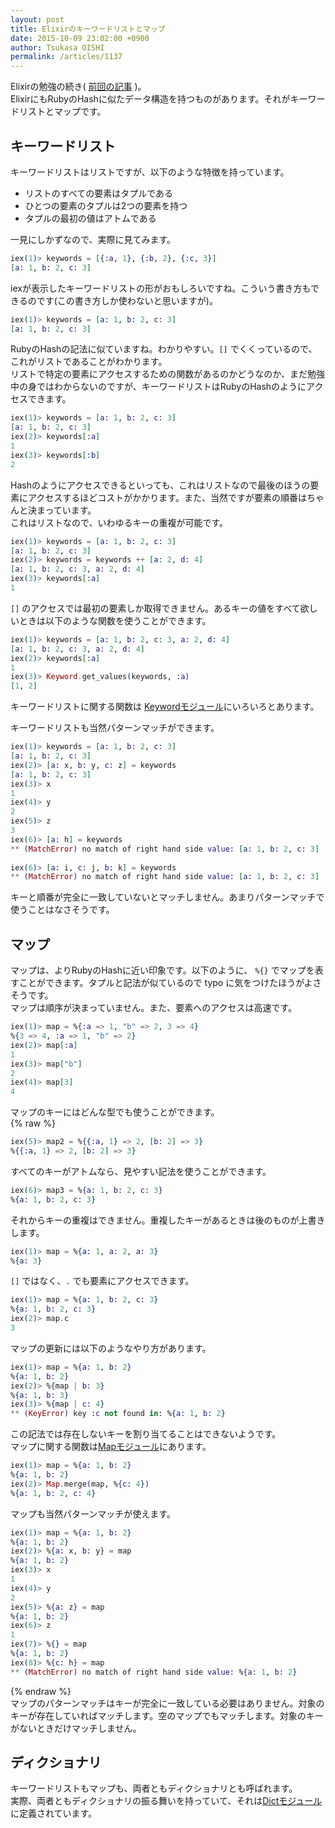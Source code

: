 ```yaml
---
layout: post
title: Elixirのキーワードリストとマップ
date: 2015-10-09 23:02:00 +0900
author: Tsukasa OISHI
permalink: /articles/1137
---
```



Elixirの勉強の続き( [前回の記事](https://www.kaeruspoon.net/articles/1136) )。  
ElixirにもRubyのHashに似たデータ構造を持つものがあります。それがキーワードリストとマップです。  

## キーワードリスト  
キーワードリストはリストですが、以下のような特徴を持っています。  
- リストのすべての要素はタプルである  
- ひとつの要素のタプルは2つの要素を持つ  
- タプルの最初の値はアトムである  

一見にしかずなので、実際に見てみます。  
```elixir  
iex(1)> keywords = [{:a, 1}, {:b, 2}, {:c, 3}]  
[a: 1, b: 2, c: 3]  
```  

iexが表示したキーワードリストの形がおもしろいですね。こういう書き方もできるのです(この書き方しか使わないと思いますが)。  
```elixir  
iex(1)> keywords = [a: 1, b: 2, c: 3]  
[a: 1, b: 2, c: 3]  
```  

RubyのHashの記法に似ていますね。わかりやすい。```[]``` でくくっているので、これがリストであることがわかります。  
リストで特定の要素にアクセスするための関数があるのかどうなのか、まだ勉強中の身ではわからないのですが、キーワードリストはRubyのHashのようにアクセスできます。  
```elixir  
iex(1)> keywords = [a: 1, b: 2, c: 3]  
[a: 1, b: 2, c: 3]  
iex(2)> keywords[:a]  
1  
iex(3)> keywords[:b]  
2  
```  

Hashのようにアクセスできるといっても、これはリストなので最後のほうの要素にアクセスするほどコストがかかります。また、当然ですが要素の順番はちゃんと決まっています。  
これはリストなので、いわゆるキーの重複が可能です。  
```elixir  
iex(1)> keywords = [a: 1, b: 2, c: 3]  
[a: 1, b: 2, c: 3]  
iex(2)> keywords = keywords ++ [a: 2, d: 4]  
[a: 1, b: 2, c: 3, a: 2, d: 4]  
iex(3)> keywords[:a]  
1  
```  

 ```[]``` のアクセスでは最初の要素しか取得できません。あるキーの値をすべて欲しいときは以下のような関数を使うことができます。  
```elixir  
iex(1)> keywords = [a: 1, b: 2, c: 3, a: 2, d: 4]  
[a: 1, b: 2, c: 3, a: 2, d: 4]  
iex(2)> keywords[:a]  
1  
iex(3)> Keyword.get_values(keywords, :a)  
[1, 2]  
```  

キーワードリストに関する関数は [Keywordモジュール](http://elixir-lang.org/docs/stable/elixir/Keyword.html)にいろいろとあります。  

キーワードリストも当然パターンマッチができます。  
```elixir  
iex(1)> keywords = [a: 1, b: 2, c: 3]  
[a: 1, b: 2, c: 3]  
iex(2)> [a: x, b: y, c: z] = keywords                                 
[a: 1, b: 2, c: 3]  
iex(3)> x  
1  
iex(4)> y  
2  
iex(5)> z  
3  
iex(6)> [a: h] = keywords  
** (MatchError) no match of right hand side value: [a: 1, b: 2, c: 3]  
    
iex(6)> [a: i, c: j, b: k] = keywords  
** (MatchError) no match of right hand side value: [a: 1, b: 2, c: 3]  
```  
キーと順番が完全に一致していないとマッチしません。あまりパターンマッチで使うことはなさそうです。  

## マップ  
マップは、よりRubyのHashに近い印象です。以下のように、 ```%{}``` でマップを表すことができます。タプルと記法が似ているので typo に気をつけたほうがよさそうです。    
マップは順序が決まっていません。また、要素へのアクセスは高速です。  
```elixir  
iex(1)> map = %{:a => 1, "b" => 2, 3 => 4}  
%{3 => 4, :a => 1, "b" => 2}  
iex(2)> map[:a]  
1  
iex(3)> map["b"]  
2  
iex(4)> map[3]  
4  
```  

マップのキーにはどんな型でも使うことができます。  
{% raw  %}  
```elixir  
iex(5)> map2 = %{{:a, 1} => 2, [b: 2] => 3} 
%{{:a, 1} => 2, [b: 2] => 3}  
```  

すべてのキーがアトムなら、見やすい記法を使うことができます。  
```elixir  
iex(6)> map3 = %{a: 1, b: 2, c: 3}  
%{a: 1, b: 2, c: 3}  
```  

それからキーの重複はできません。重複したキーがあるときは後のものが上書きします。  
```elixir  
iex(1)> map = %{a: 1, a: 2, a: 3}  
%{a: 3}  
```  

 ```[]``` ではなく、```.``` でも要素にアクセスできます。  
```elixir  
iex(1)> map = %{a: 1, b: 2, c: 3}  
%{a: 1, b: 2, c: 3}  
iex(2)> map.c  
3  
```  

マップの更新には以下のようなやり方があります。  
```elixir  
iex(1)> map = %{a: 1, b: 2}  
%{a: 1, b: 2}  
iex(2)> %{map | b: 3}  
%{a: 1, b: 3}  
iex(3)> %{map | c: 4}  
** (KeyError) key :c not found in: %{a: 1, b: 2}  
```  
この記法では存在しないキーを割り当てることはできないようです。  
マップに関する関数は[Mapモジュール](http://elixir-lang.org/docs/stable/elixir/Map.html)にあります。  
```elixir  
iex(1)> map = %{a: 1, b: 2}  
%{a: 1, b: 2}  
iex(2)> Map.merge(map, %{c: 4})  
%{a: 1, b: 2, c: 4}  
```  

マップも当然パターンマッチが使えます。  
```elixir  
iex(1)> map = %{a: 1, b: 2}  
%{a: 1, b: 2}  
iex(2)> %{a: x, b: y} = map  
%{a: 1, b: 2}  
iex(3)> x  
1  
iex(4)> y  
2  
iex(5)> %{a: z} = map  
%{a: 1, b: 2}  
iex(6)> z  
1  
iex(7)> %{} = map  
%{a: 1, b: 2}  
iex(8)> %{c: h} = map  
** (MatchError) no match of right hand side value: %{a: 1, b: 2}  
```  
{% endraw %}  
マップのパターンマッチはキーが完全に一致している必要はありません。対象のキーが存在していればマッチします。空のマップでもマッチします。対象のキーがないときだけマッチしません。  

## ディクショナリ  
キーワードリストもマップも、両者ともディクショナリとも呼ばれます。  
実際、両者ともディクショナリの振る舞いを持っていて、それは[Dictモジュール](http://elixir-lang.org/docs/stable/elixir/Dict.html)に定義されています。  
